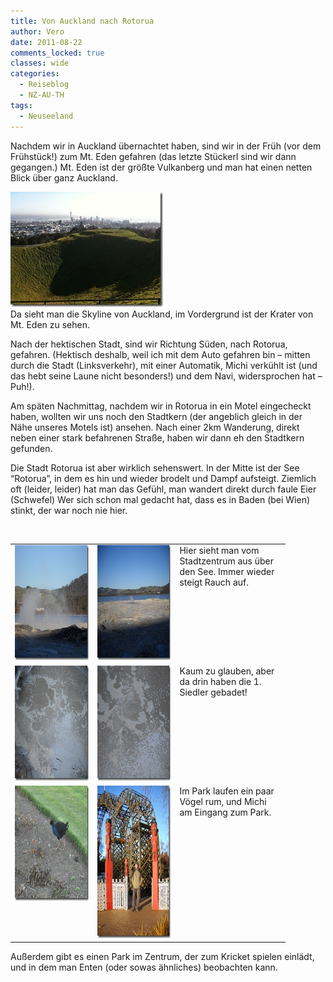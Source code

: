 ```yaml
---
title: Von Auckland nach Rotorua
author: Vero
date: 2011-08-22
comments_locked: true
classes: wide
categories:
  - Reiseblog
  - NZ-AU-TH
tags:
  - Neuseeland
---
```


<p>Nachdem wir in Auckland &uuml;bernachtet haben, sind wir in der Fr&uuml;h (vor dem Fr&uuml;hst&uuml;ck!) zum Mt. Eden gefahren (das letzte St&uuml;ckerl sind wir dann gegangen.) Mt. Eden ist der gr&ouml;&szlig;te Vulkanberg und man hat einen netten Blick &uuml;ber ganz Auckland.</p>
<p><a href="/assets/images/2011/08/IMG_0820.jpg"><img src="/assets/images/2011/08/IMG_0820_thumb.jpg" width="244" height="184" alt="IMG_0820" border="0" /></a>&nbsp; <br />Da sieht man die Skyline von Auckland, im Vordergrund ist der Krater von Mt. Eden zu sehen.</p>
<p>Nach der hektischen Stadt, sind wir Richtung S&uuml;den, nach Rotorua, gefahren. (Hektisch deshalb, weil ich mit dem Auto gefahren bin &ndash; mitten durch die Stadt (Linksverkehr), mit einer Automatik, Michi verk&uuml;hlt ist (und das hebt seine Laune nicht besonders!) und dem Navi, widersprochen hat &ndash; Puh!).</p>
<p>Am sp&auml;ten Nachmittag, nachdem wir in Rotorua in ein Motel eingecheckt haben, wollten wir uns noch den Stadtkern (der angeblich gleich in der N&auml;he unseres Motels ist) ansehen. Nach einer 2km Wanderung, direkt neben einer stark befahrenen Stra&szlig;e, haben wir dann eh den Stadtkern gefunden.</p>
<p>Die Stadt Rotorua ist aber wirklich sehenswert. In der Mitte ist der See &ldquo;Rotorua&rdquo;, in dem es hin und wieder brodelt und Dampf aufsteigt. Ziemlich oft (leider, leider) hat man das Gef&uuml;hl, man wandert direkt durch faule Eier (Schwefel) Wer sich schon mal gedacht hat, dass es in Baden (bei Wien) stinkt, der war noch nie hier.</p>
<p>&nbsp;</p>
<table style="width: 440px;" border="0" cellspacing="0" cellpadding="2">
<tbody>
<tr>
<td valign="top" width="133"><a href="/assets/images/2011/08/DSCN0985.jpg"><img src="/assets/images/2011/08/DSCN0985_thumb.jpg" width="244" height="184" alt="DSCN0985" border="0" /></a></td>
<td valign="top" width="133"><a href="/assets/images/2011/08/DSCN0988.jpg"><img src="/assets/images/2011/08/DSCN0988_thumb.jpg" width="244" height="184" alt="DSCN0988" border="0" /></a></td>
<td valign="top" width="172">Hier sieht man vom Stadtzentrum aus &uuml;ber den See. Immer wieder steigt Rauch auf.</td>
</tr>
<tr>
<td valign="top" width="133"><a href="/assets/images/2011/08/DSCN0989.jpg"><img src="/assets/images/2011/08/DSCN0989_thumb.jpg" width="244" height="184" alt="DSCN0989" border="0" /></a></td>
<td valign="top" width="133"><a href="/assets/images/2011/08/DSCN0990.jpg"><img src="/assets/images/2011/08/DSCN0990_thumb.jpg" width="244" height="184" alt="DSCN0990" border="0" /></a></td>
<td valign="top" width="172">Kaum zu glauben, aber da drin haben die 1. Siedler gebadet!</td>
</tr>
<tr>
<td valign="top" width="133"><a href="/assets/images/2011/08/DSCN0993.jpg"><img src="/assets/images/2011/08/DSCN0993_thumb.jpg" width="244" height="184" alt="DSCN0993" border="0" /></a></td>
<td valign="top" width="133"><a href="/assets/images/2011/08/DSCN0994.jpg"><img src="/assets/images/2011/08/DSCN0994_thumb.jpg" width="184" height="244" alt="DSCN0994" border="0" /></a></td>
<td valign="top" width="172">Im Park laufen ein paar V&ouml;gel rum, und Michi am Eingang zum Park.</td>
</tr>
</tbody>
</table>
<p>Au&szlig;erdem gibt es einen Park im Zentrum, der zum Kricket spielen einl&auml;dt, und in dem man Enten (oder sowas &auml;hnliches) beobachten kann.</p>
